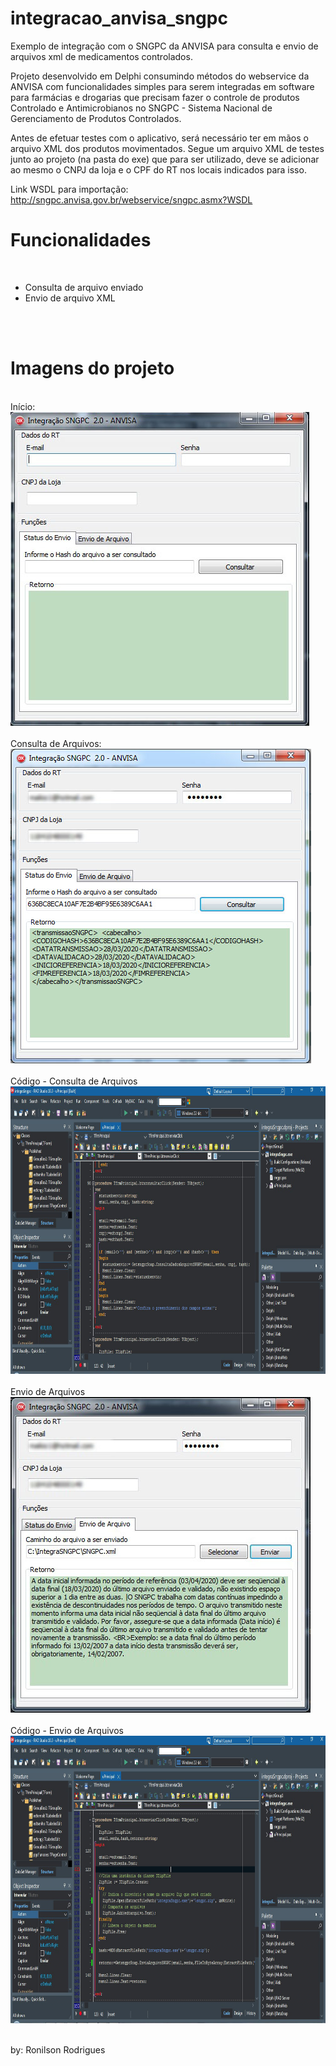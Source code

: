 # integracao_anvisa_sngpc

Exemplo de integração com o SNGPC da ANVISA para consulta e envio de arquivos xml de medicamentos controlados.

Projeto desenvolvido em Delphi consumindo métodos do webservice da ANVISA com funcionalidades simples para serem integradas em 
software para farmácias e drogarias que precisam fazer o controle de produtos 
Controlado e Antimicrobianos no SNGPC - Sistema Nacional de Gerenciamento de Produtos Controlados.

Antes de efetuar testes com o aplicativo, será necessário ter em mãos o arquivo XML dos produtos movimentados.
Segue um arquivo  XML  de testes junto ao projeto (na pasta do exe) que para ser utilizado, deve se adicionar ao mesmo o CNPJ da loja
e o CPF do RT nos locais indicados para isso.

Link WSDL para importação:
http://sngpc.anvisa.gov.br/webservice/sngpc.asmx?WSDL

<h1> Funcionalidades </h1>
<br>
<ul>
<li>Consulta de arquivo enviado</li>
<li>Envio de arquivo XML</li>
</ul>

<br><br>

<h1>Imagens do projeto</h1>

<View>
<br>
<text>Início:</text>
<img src="https://github.com/RonilsonRDG/integracao_anvisa_sngpc/blob/master/Pictures/inicio.jpg">
<br><br>
<text>Consulta de Arquivos:</text>
<img src="https://github.com/RonilsonRDG/integracao_anvisa_sngpc/blob/master/Pictures/consulta.jpg">
<br><br>
<text>Código - Consulta de Arquivos</text>
<img src="https://github.com/RonilsonRDG/integracao_anvisa_sngpc/blob/master/Pictures/codigo_consulta.jpg"  width="1024" height="460">
<br><br>
<text>Envio de Arquivos</text>
<img src="https://github.com/RonilsonRDG/integracao_anvisa_sngpc/blob/master/Pictures/envio_.jpg">
<br><br>
<text>Código - Envio de Arquivos</text>
<img src="https://github.com/RonilsonRDG/integracao_anvisa_sngpc/blob/master/Pictures/codigo_envio.jpg" width="1024" height="460">
<br><br>
<view>


by: Ronilson Rodrigues




